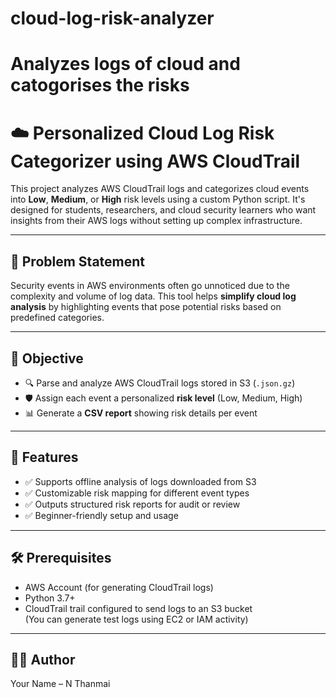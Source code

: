 # cloud-log-risk-analyzer
# Analyzes logs of cloud and catogorises the risks

# ☁️ Personalized Cloud Log Risk Categorizer using AWS CloudTrail

This project analyzes AWS CloudTrail logs and categorizes cloud events into **Low**, **Medium**, or **High** risk levels using a custom Python script. It's designed for students, researchers, and cloud security learners who want insights from their AWS logs without setting up complex infrastructure.

---

## 📌 Problem Statement

Security events in AWS environments often go unnoticed due to the complexity and volume of log data. This tool helps **simplify cloud log analysis** by highlighting events that pose potential risks based on predefined categories.

---

## 🎯 Objective

- 🔍 Parse and analyze AWS CloudTrail logs stored in S3 (`.json.gz`)
- 🛡️ Assign each event a personalized **risk level** (Low, Medium, High)
- 📊 Generate a **CSV report** showing risk details per event

---

## 📁 Features

- ✅ Supports offline analysis of logs downloaded from S3
- ✅ Customizable risk mapping for different event types
- ✅ Outputs structured risk reports for audit or review
- ✅ Beginner-friendly setup and usage

---

## 🛠️ Prerequisites

- AWS Account (for generating CloudTrail logs)
- Python 3.7+
- CloudTrail trail configured to send logs to an S3 bucket  
(You can generate test logs using EC2 or IAM activity)

---

## 👨‍💻 Author
Your Name – N Thanmai
